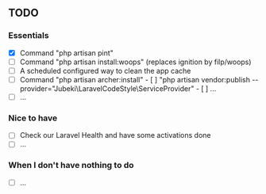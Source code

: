 ## TODO

### Essentials

- [x] Command "php artisan pint"
- [ ] Command "php artisan install:woops" (replaces ignition by filp/woops)
- [ ] A scheduled configured way to clean the app cache
- [ ] Command "php artisan archer:install"
      - [ ] "php artisan vendor:publish --provider="Jubeki\LaravelCodeStyle\ServiceProvider"
      - [ ] ...
- [ ] ...

### Nice to have

- [ ] Check our Laravel Health and have some activations done
- [ ] ...

### When I don't have nothing to do

- [ ] ...